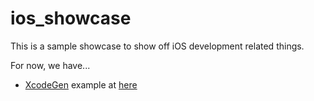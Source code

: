 # ios_showcase

This is a sample showcase to show off iOS development related things.

For now, we have...

- [XcodeGen](https://github.com/yonaskolb/XcodeGen/) example at [here](https://github.com/mickamy/ios_showcase/tree/master/try_xcodegen)
